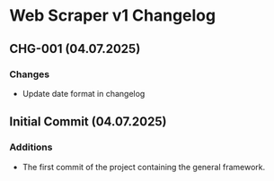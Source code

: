 # Web Scraper v1 Changelog

## CHG-001 (04.07.2025)

### Changes

- Update date format in changelog

## Initial Commit (04.07.2025)

### Additions

- The first commit of the project containing the general framework.